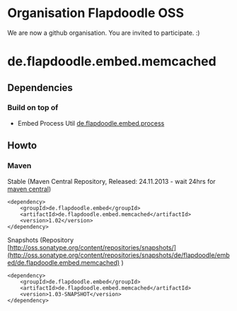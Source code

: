 # Organisation Flapdoodle OSS

We are now a github organisation. You are invited to participate. :)


de.flapdoodle.embed.memcached
=============================

## Dependencies

### Build on top of

- Embed Process Util [de.flapdoodle.embed.process](https://github.com/flapdoodle-oss/de.flapdoodle.embed.process)

## Howto

### Maven

Stable (Maven Central Repository, Released: 24.11.2013 - wait 24hrs for [maven central](http://repo1.maven.org/maven2/de/flapdoodle/embed/de.flapdoodle.embed.memcached/maven-metadata.xml))

	<dependency>
		<groupId>de.flapdoodle.embed</groupId>
		<artifactId>de.flapdoodle.embed.memcached</artifactId>
		<version>1.02</version>
	</dependency>

Snapshots (Repository [http://oss.sonatype.org/content/repositories/snapshots/](http://oss.sonatype.org/content/repositories/snapshots/de/flapdoodle/embed/de.flapdoodle.embed.memcached) )

	<dependency>
		<groupId>de.flapdoodle.embed</groupId>
		<artifactId>de.flapdoodle.embed.memcached</artifactId>
		<version>1.03-SNAPSHOT</version>
	</dependency>

